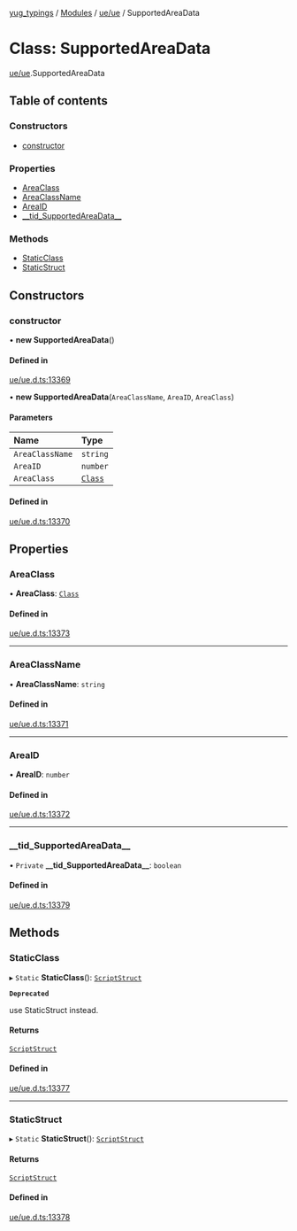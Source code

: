 [yug_typings](../README.md) / [Modules](../modules.md) / [ue/ue](../modules/ue_ue.md) / SupportedAreaData

# Class: SupportedAreaData

[ue/ue](../modules/ue_ue.md).SupportedAreaData

## Table of contents

### Constructors

- [constructor](ue_ue.SupportedAreaData.md#constructor)

### Properties

- [AreaClass](ue_ue.SupportedAreaData.md#areaclass)
- [AreaClassName](ue_ue.SupportedAreaData.md#areaclassname)
- [AreaID](ue_ue.SupportedAreaData.md#areaid)
- [\_\_tid\_SupportedAreaData\_\_](ue_ue.SupportedAreaData.md#__tid_supportedareadata__)

### Methods

- [StaticClass](ue_ue.SupportedAreaData.md#staticclass)
- [StaticStruct](ue_ue.SupportedAreaData.md#staticstruct)

## Constructors

### constructor

• **new SupportedAreaData**()

#### Defined in

[ue/ue.d.ts:13369](https://github.com/YugMetaverse/yug_typings/blob/25cad34/ue/ue.d.ts#L13369)

• **new SupportedAreaData**(`AreaClassName`, `AreaID`, `AreaClass`)

#### Parameters

| Name | Type |
| :------ | :------ |
| `AreaClassName` | `string` |
| `AreaID` | `number` |
| `AreaClass` | [`Class`](ue_ue.Class.md) |

#### Defined in

[ue/ue.d.ts:13370](https://github.com/YugMetaverse/yug_typings/blob/25cad34/ue/ue.d.ts#L13370)

## Properties

### AreaClass

• **AreaClass**: [`Class`](ue_ue.Class.md)

#### Defined in

[ue/ue.d.ts:13373](https://github.com/YugMetaverse/yug_typings/blob/25cad34/ue/ue.d.ts#L13373)

___

### AreaClassName

• **AreaClassName**: `string`

#### Defined in

[ue/ue.d.ts:13371](https://github.com/YugMetaverse/yug_typings/blob/25cad34/ue/ue.d.ts#L13371)

___

### AreaID

• **AreaID**: `number`

#### Defined in

[ue/ue.d.ts:13372](https://github.com/YugMetaverse/yug_typings/blob/25cad34/ue/ue.d.ts#L13372)

___

### \_\_tid\_SupportedAreaData\_\_

• `Private` **\_\_tid\_SupportedAreaData\_\_**: `boolean`

#### Defined in

[ue/ue.d.ts:13379](https://github.com/YugMetaverse/yug_typings/blob/25cad34/ue/ue.d.ts#L13379)

## Methods

### StaticClass

▸ `Static` **StaticClass**(): [`ScriptStruct`](ue_ue.ScriptStruct.md)

**`Deprecated`**

use StaticStruct instead.

#### Returns

[`ScriptStruct`](ue_ue.ScriptStruct.md)

#### Defined in

[ue/ue.d.ts:13377](https://github.com/YugMetaverse/yug_typings/blob/25cad34/ue/ue.d.ts#L13377)

___

### StaticStruct

▸ `Static` **StaticStruct**(): [`ScriptStruct`](ue_ue.ScriptStruct.md)

#### Returns

[`ScriptStruct`](ue_ue.ScriptStruct.md)

#### Defined in

[ue/ue.d.ts:13378](https://github.com/YugMetaverse/yug_typings/blob/25cad34/ue/ue.d.ts#L13378)
